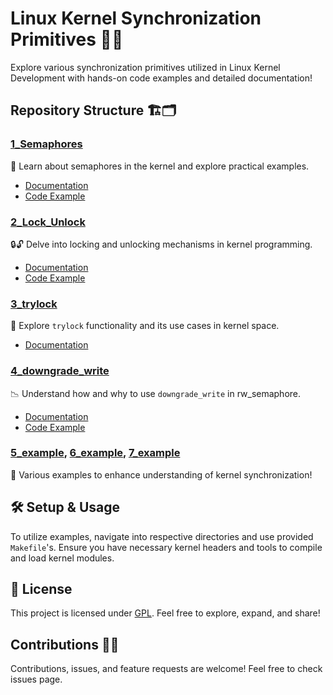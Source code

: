 # Linux Kernel Synchronization Primitives 🐧🔐

Explore various synchronization primitives utilized in Linux Kernel Development with hands-on code examples and detailed documentation!

## Repository Structure 🏗️🗂️

### [1_Semaphores](1_Semaphores/)
📜 Learn about semaphores in the kernel and explore practical examples.
- [Documentation](1_Semaphores/Semaphores.md)
- [Code Example](1_Semaphores/hello.c)

### [2_Lock_Unlock](2_Lock_Unlock/)
🔒🔓 Delve into locking and unlocking mechanisms in kernel programming.
- [Documentation](2_Lock_Unlock/lock_unlock.md)
- [Code Example](2_Lock_Unlock/hello.c)

### [3_trylock](3_trylock/)
🔄 Explore `trylock` functionality and its use cases in kernel space.
- [Documentation](3_trylock/trylock.md)

### [4_downgrade_write](4_downgrade_write/)
📉 Understand how and why to use `downgrade_write` in rw_semaphore.
- [Documentation](4_downgrade_write/downgrade_write.md)
- [Code Example](4_downgrade_write/hello.c)

### [5_example](5_example/), [6_example](6_example/), [7_example](7_example/)
🚀 Various examples to enhance understanding of kernel synchronization!

## 🛠️ Setup & Usage

To utilize examples, navigate into respective directories and use provided `Makefile`'s. Ensure you have necessary kernel headers and tools to compile and load kernel modules.

## 📜 License

This project is licensed under [GPL](LICENSE). Feel free to explore, expand, and share!

## Contributions 🤝🌐

Contributions, issues, and feature requests are welcome! Feel free to check issues page.

